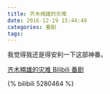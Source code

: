 ```yaml
---
title: 齐木楠雄的灾难
date: 2016-12-19 15:44:49
categories: 番剧
tags:
---
```


我觉得我还是得安利一下这部神番。

[齐木楠雄的灾难 Bilibili 番剧](http://bangumi.bilibili.com/anime/5070)

{% bilibili 5280464 %}